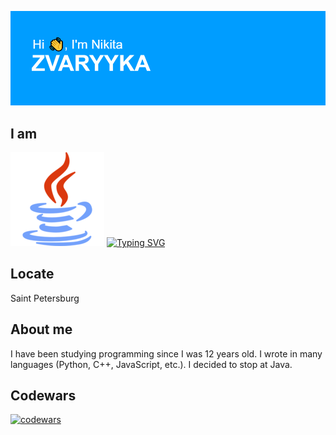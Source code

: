 ![banner.png](/docs/images/banner.png)

## I am

![Java](/docs/images/java.png)
[![Typing SVG](https://readme-typing-svg.herokuapp.com?font=JetBrains+Mono&size=22&pause=1000&color=F74A18&random=true&width=435&lines=Java+Developer)](https://git.io/typing-svg)

## Locate

Saint Petersburg

## About me

I have been studying programming since I was 12 years old. I wrote in many languages (Python, C++, JavaScript, etc.). I
decided to stop at Java.

## Codewars

[![codewars](https://www.codewars.com/users/ZVARYYKA/badges/large)](https://www.codewars.com/users/ZVARYYKA)
